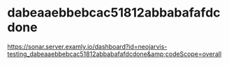 # dabeaaebbebcac51812abbabafafdcdone
https://sonar.server.examly.io/dashboard?id=neojarvis-testing_dabeaaebbebcac51812abbabafafdcdone&amp;codeScope=overall
